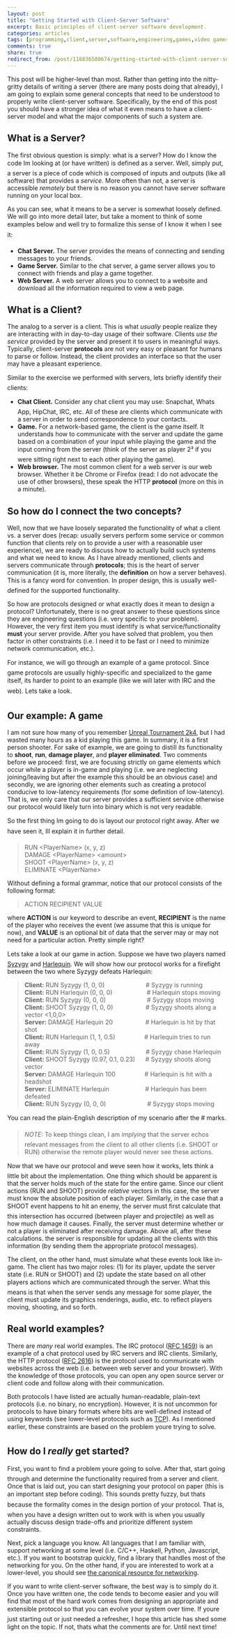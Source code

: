 ```yaml
---
layout: post
title: "Getting Started with Client-Server Software"
excerpt: Basic principles of client-server software development.
categories: articles
tags: [programming,client,server,software,engineering,games,video games,ut2k4,unreal]
comments: true
share: true
redirect_from: /post/116836580674/getting-started-with-client-server-software
---
```


<p>This post will be higher-level than most. Rather than getting into the nitty-gritty details of writing a server (there are many posts doing that already), I am going to explain some general concepts that need to be understood to properly write client-server software. Specifically, by the end of this post you should have a stronger idea of what it even means to have a client-server model and what the major components of such a system are.</p><h2>What is a Server?</h2><p>The first obvious question is simply: what is a server? How do I know the code Im looking at (or have written) is defined as a server. Well, simply put, a server is a piece of code which is composed of inputs and outputs (like all software) that provides a <i>service</i>. More often than not, a server is accessible <i>remotely</i> but there is no reason you cannot have server software running on your local box.</p><p>As you can see, what it means to be a server is somewhat loosely defined. We will go into more detail later, but take a moment to think of some examples below and well try to formalize this sense of I know it when I see it:</p><ul><li><b>Chat Server.</b> The server provides the means of connecting and sending messages to your friends.<br/></li><li><b>Game Server.</b> Similar to the chat server, a game server allows you to connect with friends and play a game together.</li><li><b>Web Server.</b> A web server allows you to connect to a website and download all the information required to view a web page.</li></ul><h2>What is a Client?</h2><p>The analog to a server is a client. This is what <i>usually</i> people realize they are interacting with in day-to-day usage of their software. Clients <i>use the service</i> provided by the server and present it to users in meaningful ways. Typically, client-server <b>protocols</b> are not very easy or pleasant for humans to parse or follow. Instead, the client provides an interface so that the user may have a pleasant experience.</p><p>Similar to the exercise we performed with servers, lets briefly identify their clients:</p><ul><li><b>Chat Client.</b> Consider any chat client you may use: Snapchat, Whats App, HipChat, IRC, etc. All of these are clients which communicate with a server in order to send correspondence to your contacts.<br/></li><li><b>Game.</b> For a network-based game, the client is the game itself. It understands how to communicate with the server and update the game based on a combination of your input while playing the game and the input coming from the server (think of the server as player 2³ if you were sitting right next to each other playing the game).</li><li><b>Web browser.</b> The most common client for a web server is our web browser. Whether it be Chrome or Firefox (read: I do not advocate the use of other browsers), these speak the HTTP <b>protocol</b> (more on this in a minute).</li></ul><h2>So how do I connect the two concepts?</h2><p>Well, now that we have loosely separated the functionality of what a client vs. a server does (recap: usually servers perform some service or common function that clients rely on to provide a user with a reasonable user experience), we are ready to discuss how to actually build such systems and what we need to know. As I have already mentioned, clients and servers communicate through <b>protocols</b>; this is the heart of server communication (it is, more literally, the <b>definition</b> on how a server behaves). This is a fancy word for convention. In proper design, this is usually well-defined for the supported functionality.</p><p>So how are protocols designed or what exactly does it mean to design a protocol? Unfortunately, there is no great answer to these questions since they are engineering questions (i.e. very specific to your problem). However, the very first item you must identify is what service/functionality <b>must</b> your server provide. After you have solved that problem, you then factor in other constraints (i.e. I need it to be fast or I need to minimize network communication, etc.).</p><p>For instance, we will go through an example of a game protocol. Since game protocols are usually highly-specific and specialized to the game itself, its harder to point to an example (like we will later with IRC and the web). Lets take a look.</p><h2>Our example: A game</h2><p>I am not sure how many of you remember <a href="http://store.steampowered.com/agecheck/app/13230/" target="_blank">Unreal Tournament 2k4</a>, but I had wasted many hours as a kid playing this game. In summary, it is a first person shooter. For sake of example, we are going to distill its functionality to <b>shoot</b>, <b>run</b>, <b>damage player</b>, and <b>player eliminated</b>. Two comments before we proceed: first, we are focusing strictly on game elements which occur while a player is in-game and playing (i.e. we are neglecting joining/leaving but after the example this should be an obvious case) and secondly, we are ignoring other elements such as creating a protocol conducive to low-latency requirements (for some definition of low-latency). That is, we only care that our server provides a sufficient service otherwise our protocol would likely turn into binary which is not very readable.</p><p>So the first thing Im going to do is layout our protocol right away. After we have seen it, Ill explain it in further detail.</p><blockquote>RUN &lt;PlayerName&gt; (x, y, z)<br/>DAMAGE &lt;PlayerName&gt; &lt;amount&gt;<br/>SHOOT &lt;PlayerName&gt; (x, y, z)<br/>ELIMINATE &lt;PlayerName&gt;<br/></blockquote><p>Without defining a formal grammar, notice that our protocol consists of the following format:</p><blockquote>ACTION RECIPIENT VALUE<br/></blockquote><p>where <b>ACTION</b> is our keyword to describe an event, <b>RECIPIENT</b> is the name of the player who receives the event (we assume that this is unique for now), and <b>VALUE</b> is an optional bit of data that the server may or may not need for a particular action. Pretty simple right?</p><p>Lets take a look at our game in action. Suppose we have two players named <a href="http://liandri.beyondunreal.com/Blood_Fist#Syzygy" target="_blank">Syzygy</a> and <a href="http://liandri.beyondunreal.com/Black_Legion#Harlequin" target="_blank">Harlequin</a>. We will show how our protocol works for a firefight between the two where Syzygy defeats Harlequin:</p><blockquote><b>Client: </b>RUN Syzygy (1, 0, 0)                        # Syzygy is running<br/><b>Client: </b>RUN Harlequin (0, 0, 0)                    # Harlequin stops moving<br/><b>Client: </b>RUN Syzygy (0, 0, 0)                        # Syzygy stops moving<br/><b>Client: </b>SHOOT Syzygy (1, 0, 0)                   # Syzygy shoots along a vector &lt;1,0,0&gt;<br/><b>Server: </b>DAMAGE Harlequin 20                   # Harlequin is hit by that shot<br/><b>Client: </b>RUN Harlequin (1, 1, 0.5)                 # Harlequin tries to run away<br/><b>Client: </b>RUN Syzygy (1, 0, 0.5)                     # Syzygy chase Harlequin<br/><b>Client: </b>SHOOT Syzygy (0.97, 0.1, 0.23)      # Syzygy shoots along vector<br/><b>Server: </b>DAMAGE Harlequin 100                 # Harlequin is hit with a headshot<br/><b>Server: </b>ELIMINATE Harlequin                     # Harlequin has been defeated<br/><b>Client:</b> RUN Syzygy (0, 0, 0)                        # Syzygy stops moving<br/></blockquote><p>You can read the plain-English description of my scenario after the # marks. </p><blockquote><i>NOTE: </i>To keep things clean, I am <i>implying</i> that the server echos relevant messages from the client to all other clients (i.e. SHOOT or RUN) otherwise the remote player would never see these actions.</blockquote><p>Now that we have our protocol and weve seen how it works, lets think a little bit about the implementation. One thing which should be apparent is that the server holds much of the state for the entire game. Since our client actions (RUN and SHOOT) provide <i>relative</i> vectors in this case, the server must know the absolute position of each player. Similarly, in the case that a SHOOT event happens to hit an enemy, the server must first calculate that this intersection has occurred (between player and projectile) as well as how much damage it causes. Finally, the server must determine whether or not a player is eliminated after receiving damage. Above all, after these calculations. the server is responsible for updating all the clients with this information (by sending them the appropriate protocol messages).</p><p>The client, on the other hand, must simulate what these events look like in-game. The client has two major roles: (1) for its player, update the server state (i.e. RUN or SHOOT) and (2) update the state based on all other players actions which are communicated through the server. What this means is that when the server sends any message for some player, the client must update its graphics renderings, audio, etc. to reflect players moving, shooting, and so forth.</p><h2>Real world examples?</h2><p>There are <i>many</i> real world examples. The IRC protocol (<a href="https://tools.ietf.org/html/rfc1459" target="_blank">RFC 1459</a>) is an example of a chat protocol used by IRC servers and IRC clients. Similarly, the HTTP protocol (<a href="https://www.ietf.org/rfc/rfc2616.txt" target="_blank">RFC 2616</a>) is the protocol used to communicate with websites across the web (i.e. between web server and your browser). With the knowledge of those protocols, you can open any open source server or client code and follow along with their communication.</p><p>Both protocols I have listed are actually human-readable, plain-text protocols (i.e. no binary, no encryption). However, it is not uncommon for protocols to have binary formats where bits are well-defined instead of using keywords (see lower-level protocols such as <a href="https://www.ietf.org/rfc/rfc793.txt" target="_blank">TCP</a>). As I mentioned earlier, these constraints are based on the problem youre trying to solve.</p><h2>How do I <i>really</i> get started?</h2><p>First, you want to find a problem youre going to solve. After that, start going through and determine the functionality required from a server and client. Once that is laid out, you can start designing your protocol on paper (this is an important step before coding). This sounds pretty fuzzy, but thats because the formality comes in the design portion of your protocol. That is, when you have a design written out to work with is when you usually actually discuss design trade-offs and prioritize different system constraints.</p><p>Next, pick a language you know. All languages that I am familiar with, support networking at some level (i.e. C/C++, Haskell, Python, Javascript, etc.). If you want to bootstrap quickly, find a library that handles most of the networking for you. On the other hand, if you are interested to work at a lower-level, you should see <a href="http://beej.us/guide/bgnet/" target="_blank">the canonical resource for networking</a>.</p><p>If you want to write client-server software, the best way is to simply do it. Once you have written one, the code tends to become easier and you will find that most of the hard work comes from designing an appropriate and extensible protocol so that you can evolve your system over time. If youre just starting out or just needed a refresher, I hope this article has shed some light on the topic. If not, thats what the comments are for. Until next time!</p>

